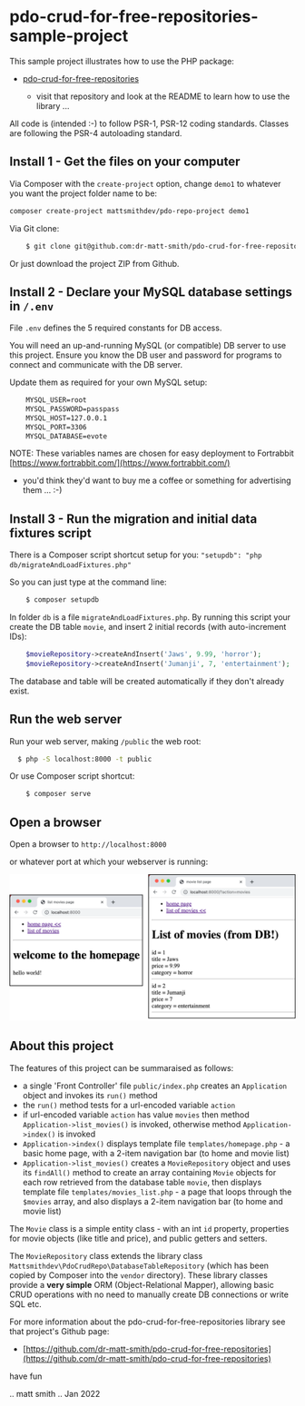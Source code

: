 # pdo-crud-for-free-repositories-sample-project


This sample project illustrates how to use the PHP package:

- [pdo-crud-for-free-repositories](https://github.com/dr-matt-smith/pdo-crud-for-free-repositories)

    - visit that repository and look at the README to learn how to use the library ...

All code is (intended :-) to follow PSR-1, PSR-12 coding standards. Classes are following the PSR-4 autoloading standard.

## Install 1 - Get the files on your computer
Via Composer with the `create-project` option, change `demo1` to whatever you want the project folder name to be:

```bash
composer create-project mattsmithdev/pdo-repo-project demo1
```

Via Git clone:

``` bash
    $ git clone git@github.com:dr-matt-smith/pdo-crud-for-free-repositories-sample-project.git
```

Or just download the project ZIP from Github.

## Install 2 - Declare your MySQL database settings in `/.env`

File `.env` defines the 5 required constants for DB access.

You will need an up-and-running MySQL (or compatible) DB server to use this project. Ensure you know the DB user and password for programs to connect and communicate with the DB server.

Update them as required for your own MySQL setup:
```
    MYSQL_USER=root
    MYSQL_PASSWORD=passpass
    MYSQL_HOST=127.0.0.1
    MYSQL_PORT=3306
    MYSQL_DATABASE=evote
```

NOTE: These variables names are chosen for easy deployment to Fortrabbit [https://www.fortrabbit.com/](https://www.fortrabbit.com/)

- you'd think they'd want to buy me a coffee or something for advertising them ... :-)

## Install 3 - Run the migration and initial data fixtures script

There is a Composer script shortcut setup for you: `"setupdb": "php db/migrateAndLoadFixtures.php"`

So you can just type at the command line:

```bash
    $ composer setupdb
```

In folder `db` is a file `migrateAndLoadFixtures.php`. By running this script your create the DB table `movie`, and insert 2 initial records (with auto-increment IDs):

```php
    $movieRepository->createAndInsert('Jaws', 9.99, 'horror');
    $movieRepository->createAndInsert('Jumanji', 7, 'entertainment');
```

The database and table will be created automatically if they don't already exist.

## Run the web server

Run your web server, making `/public` the web root:

```bash
  $ php -S localhost:8000 -t public
```

Or use Composer script shortcut:

```bash
    $ composer serve
```

## Open a browser 
Open a browser to `http://localhost:8000`

or whatever port at which your webserver is running:

![screenshot of browser](screenshot.png)


## About this project

The features of this project can be summaraised as follows:

- a single 'Front Controller' file `public/index.php` creates an `Application` object and invokes its `run()` method
- the `run()` method tests for a url-encoded variable `action`
- if url-encoded variable `action` has value `movies` then method `Application->list_movies()` is invoked, otherwise method `Application->index()` is invoked
- `Application->index()` displays template file `templates/homepage.php` - a basic home page, with a 2-item navigation bar (to home and movie list)
- `Application->list_movies()` creates a `MovieRepository` object and uses its `findAll()` method to create an array containing `Movie` objects for each row retrieved from the database table `movie`, then displays template file `templates/movies_list.php` - a page that loops through the `$movies` array, and also displays a 2-item navigation bar (to home and movie list)

The `Movie` class is a simple entity class - with an int `id` property, properties for movie objects (like title and price), and public getters and setters.

The `MovieRepository` class extends the library class `Mattsmithdev\PdoCrudRepo\DatabaseTableRepository` (which has been copied by Composer into the `vendor` directory). These library classes provide a **very simple** ORM (Object-Relational Mapper), allowing basic CRUD operations with no need to manually create DB connections or write SQL etc.

For more information about the pdo-crud-for-free-repositories library see that project's Github page:

- [https://github.com/dr-matt-smith/pdo-crud-for-free-repositories](https://github.com/dr-matt-smith/pdo-crud-for-free-repositories)


have fun

.. matt smith .. Jan 2022
